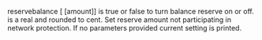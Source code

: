 reservebalance [<reserve> [amount]]
<reserve> is true or false to turn balance reserve on or off.
<amount> is a real and rounded to cent.
Set reserve amount not participating in network protection.
If no parameters provided current setting is printed.

